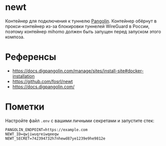 # newt

Контейнер для подключения к туннелю [Pangolin](https://docs.digpangolin.com/).
Контейнер обёрнут в прокси-контейнер из-за блокировки туннелей WireGuard в России, поэтому контейнер mihomo должен быть запущен перед запуском этого композа.

# Референсы

- https://docs.digpangolin.com/manage/sites/install-site#docker-installation
- https://github.com/fosrl/newt
- https://docs.digpangolin.com/

# Пометки

Настройте файл `.env` с вашими личными секретами и запустите стек:

```env
PANGOLIN_ENDPOINT=https://example.com
NEWT_ID=qwjiwuqreiwqeeqw
NEWT_SECRET=742394732h7nhewd87ye1239e9he9812e
```
